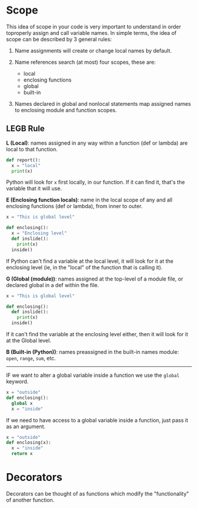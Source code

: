 # Scope

This idea of scope in your code is very important to understand in order toproperly assign and call variable names. In simple terms, the idea of scope can be described by 3 general rules:

1. Name assignments will create or change local names by default.  

1. Name references search (at most) four scopes, these are:  

    - local  
    - enclosing functions  
    - global  
    - built-in  

1. Names declared in global and nonlocal statements map assigned names to enclosing module and function scopes.

## LEGB Rule

**L (Local)**: names assigned in any way within a function (def or lambda) are local to that function.

``` python
def report():
  x = "local"
  print(x)
```

Python will look for `x` first locally, in our function. If it can find it, that's the variable that it will use.

**E (Enclosing function locals)**: name in the local scope of any and all enclosing functions (def or lambda), from inner to outer.

``` python
x = "This is global level"

def enclosing():
  x = "Enclosing level"
  def inslide():
    print(x)
  inside()
```

If Python can't find a variable at the local level, it will look for it at the enclosing level (ie, in the "local" of the function that is calling it).

**G (Global (module))**: names assigned at the top-level of a module file, or declared global in a def within the file.

``` python
x = "This is global level"

def enclosing():
  def inslide():
    print(x)
  inside()
```

If it can't find the variable at the enclosing level either, then it will look for it at the Global level.

**B (Built-in (Python))**: names preassigned in the built-in names module: `open`, `range`, `sum`, etc.

---

IF we want to alter a global variable inside a function we use the `global` keyword.

``` python
x = "outside"
def enclosing():
  global x
  x = "inside"
```

If we need to have access to a global variable inside a function, just pass it as an argument.

``` python
x = "outside"
def enclosing(x):
  x = "inside"
  return x
```

# Decorators

Decorators can be thought of as functions which modify the "functionality" of another function.
